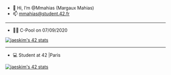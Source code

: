- 👋 Hi, I’m @Mmahias (Margaux Mahias)
- :mailbox: mmahias@student.42.fr

-------------------------------------------------------------------------------------------------------------------------------

- :swimming_woman: C-Pool on 07/09/2020

[![jaeskim's 42 stats](https://badge42.herokuapp.com/api/stats/mmahias?darkmode=true&cursus=C%20Piscine)](https://github.com/Mmahias/badge42)


-------------------------------------------------------------------------------------------------------------------------------

- :computer: Student at 42 |Paris

[![jaeskim's 42 stats](https://badge42.herokuapp.com/api/stats/mmahias)](https://github.com/Mmahias/badge42)


<!---
Mmahias/Mmahias is a ✨ special ✨ repository because its `README.md` (this file) appears on your GitHub profile.
You can click the Preview link to take a look at your changes.
--->
